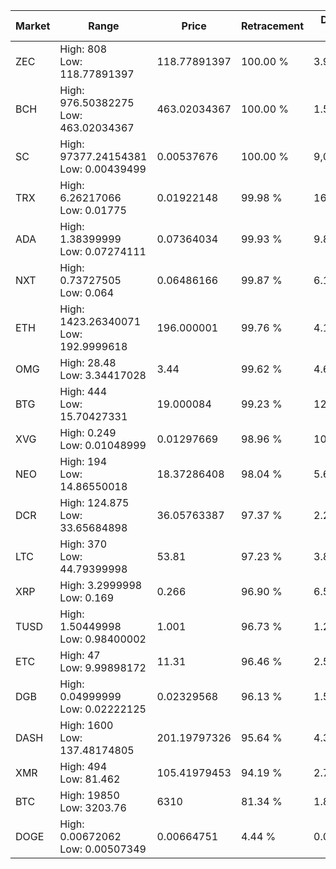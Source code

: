 | Market | Range | Price| Retracement | Doubles to 50% |
| --- | --- | --- | --- | --- |
| ZEC | High: 808<br />Low: 118.77891397 | 118.77891397 | 100.00 % | 3.90 |
| BCH | High: 976.50382275<br />Low: 463.02034367 | 463.02034367 | 100.00 % | 1.55 |
| SC | High: 97377.24154381<br />Low: 0.00439499 | 0.00537676 | 100.00 % | 9,055,383.35 |
| TRX | High: 6.26217066<br />Low: 0.01775 | 0.01922148 | 99.98 % | 163.36 |
| ADA | High: 1.38399999<br />Low: 0.07274111 | 0.07364034 | 99.93 % | 9.89 |
| NXT | High: 0.73727505<br />Low: 0.064 | 0.06486166 | 99.87 % | 6.18 |
| ETH | High: 1423.26340071<br />Low: 192.9999618 | 196.000001 | 99.76 % | 4.12 |
| OMG | High: 28.48<br />Low: 3.34417028 | 3.44 | 99.62 % | 4.63 |
| BTG | High: 444<br />Low: 15.70427331 | 19.000084 | 99.23 % | 12.10 |
| XVG | High: 0.249<br />Low: 0.01048999 | 0.01297669 | 98.96 % | 10.00 |
| NEO | High: 194<br />Low: 14.86550018 | 18.37286408 | 98.04 % | 5.68 |
| DCR | High: 124.875<br />Low: 33.65684898 | 36.05763387 | 97.37 % | 2.20 |
| LTC | High: 370<br />Low: 44.79399998 | 53.81 | 97.23 % | 3.85 |
| XRP | High: 3.2999998<br />Low: 0.169 | 0.266 | 96.90 % | 6.52 |
| TUSD | High: 1.50449998<br />Low: 0.98400002 | 1.001 | 96.73 % | 1.24 |
| ETC | High: 47<br />Low: 9.99898172 | 11.31 | 96.46 % | 2.52 |
| DGB | High: 0.04999999<br />Low: 0.02222125 | 0.02329568 | 96.13 % | 1.55 |
| DASH | High: 1600<br />Low: 137.48174805 | 201.19797326 | 95.64 % | 4.32 |
| XMR | High: 494<br />Low: 81.462 | 105.41979453 | 94.19 % | 2.73 |
| BTC | High: 19850<br />Low: 3203.76 | 6310 | 81.34 % | 1.83 |
| DOGE | High: 0.00672062<br />Low: 0.00507349 | 0.00664751 | 4.44 % | 0.00 |
